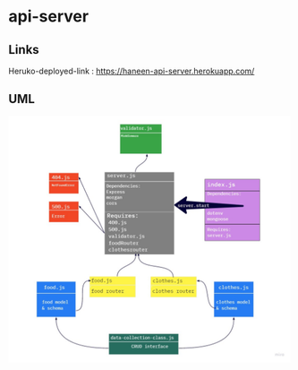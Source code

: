 # api-server
## Links
Heruko-deployed-link : https://haneen-api-server.herokuapp.com/

## UML
![UML](lab4.jpg)